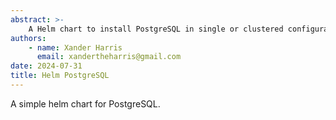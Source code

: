 ```yaml
---
abstract: >-
    A Helm chart to install PostgreSQL in single or clustered configuration.
authors:
    - name: Xander Harris
      email: xandertheharris@gmail.com
date: 2024-07-31
title: Helm PostgreSQL
---
```


A simple helm chart for PostgreSQL.
